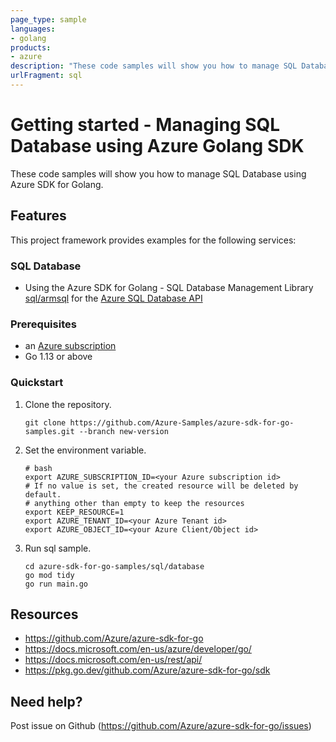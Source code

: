 ```yaml
---
page_type: sample
languages:
- golang
products:
- azure
description: "These code samples will show you how to manage SQL Database Manager using Azure SDK for Golang."
urlFragment: sql
---
```


# Getting started - Managing SQL Database using Azure Golang SDK

These code samples will show you how to manage SQL Database using Azure SDK for Golang.

## Features

This project framework provides examples for the following services:

### SQL Database
* Using the Azure SDK for Golang - SQL Database Management Library [sql/armsql](https://pkg.go.dev/github.com/Azure/azure-sdk-for-go/sdk/resourcemanager/sql/armsql) for the [Azure SQL Database API](https://docs.microsoft.com/en-us/rest/api/sql/)

### Prerequisites
* an [Azure subscription](https://azure.microsoft.com)
* Go 1.13 or above

### Quickstart

1. Clone the repository.

    ```
    git clone https://github.com/Azure-Samples/azure-sdk-for-go-samples.git --branch new-version
    ```
   
2. Set the environment variable.

   ```
   # bash
   export AZURE_SUBSCRIPTION_ID=<your Azure subscription id> 
   # If no value is set, the created resource will be deleted by default.
   # anything other than empty to keep the resources
   export KEEP_RESOURCE=1 
   export AZURE_TENANT_ID=<your Azure Tenant id>          
   export AZURE_OBJECT_ID=<your Azure Client/Object id> 
   ```

3. Run sql sample.

    ```
    cd azure-sdk-for-go-samples/sql/database
    go mod tidy
    go run main.go
    ```
   
## Resources

- https://github.com/Azure/azure-sdk-for-go
- https://docs.microsoft.com/en-us/azure/developer/go/
- https://docs.microsoft.com/en-us/rest/api/
- https://pkg.go.dev/github.com/Azure/azure-sdk-for-go/sdk

## Need help?

Post issue on Github (https://github.com/Azure/azure-sdk-for-go/issues)
